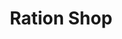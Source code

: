 ---
title: "Ration Shop"
url: /maravanthuruthu/ration-shop-ettumanoor-ernakulam-road/
shop: Lebensmittel
---
